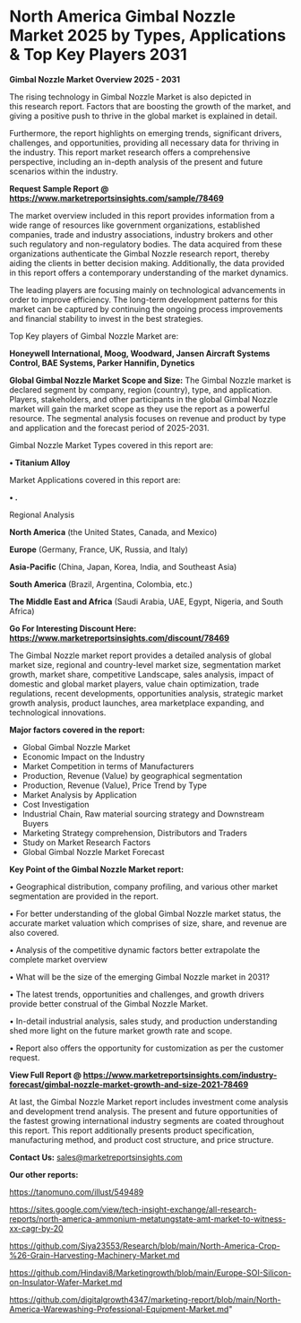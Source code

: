 # North America Gimbal Nozzle Market 2025 by Types, Applications & Top Key Players 2031

<Strong> Gimbal Nozzle Market Overview 2025 - 2031</strong>

The rising technology in Gimbal Nozzle Market is also depicted in this research report. Factors that are boosting the growth of the market, and giving a positive push to thrive in the global market is explained in detail.

Furthermore, the report highlights on emerging trends, significant drivers, challenges, and opportunities, providing all necessary data for thriving in the industry. This report market research offers a comprehensive perspective, including an in-depth analysis of the present and future scenarios within the industry.

<strong>Request Sample Report @ <a href=https://www.marketreportsinsights.com/sample/78469>https://www.marketreportsinsights.com/sample/78469</a></strong>

The market overview included in this report provides information from a wide range of resources like government organizations, established companies, trade and industry associations, industry brokers and other such regulatory and non-regulatory bodies. The data acquired from these organizations authenticate the Gimbal Nozzle research report, thereby aiding the clients in better decision making. Additionally, the data provided in this report offers a contemporary understanding of the market dynamics.

The leading players are focusing mainly on technological advancements in order to improve efficiency. The long-term development patterns for this market can be captured by continuing the ongoing process improvements and financial stability to invest in the best strategies.

Top Key players of Gimbal Nozzle Market are:

<strong>Honeywell International, Moog, Woodward, Jansen Aircraft Systems Control, BAE Systems, Parker Hannifin, Dynetics</strong>

<strong><b>Global Gimbal Nozzle Market Scope and Size:</b></strong>
The Gimbal Nozzle market is declared segment by company, region (country), type, and application. Players, stakeholders, and other participants in the global Gimbal Nozzle market will gain the market scope as they use the report as a powerful resource. The segmental analysis focuses on revenue and product by type and application and the forecast period of 2025-2031.

Gimbal Nozzle Market Types covered in this report are:

<strong>• Titanium Alloy</strong>

Market Applications covered in this report are:

<strong>• .</strong> 

Regional Analysis

<strong>North America</strong> (the United States, Canada, and Mexico)

<strong>Europe</strong> (Germany, France, UK, Russia, and Italy)

<strong>Asia-Pacific</strong> (China, Japan, Korea, India, and Southeast Asia)

<strong>South America</strong> (Brazil, Argentina, Colombia, etc.)

<strong>The Middle East and Africa</strong> (Saudi Arabia, UAE, Egypt, Nigeria, and South Africa)

<strong>Go For Interesting Discount Here: <a href=https://www.marketreportsinsights.com/discount/78469>https://www.marketreportsinsights.com/discount/78469</a></strong>

The Gimbal Nozzle market report provides a detailed analysis of global market size, regional and country-level market size, segmentation market growth, market share, competitive Landscape, sales analysis, impact of domestic and global market players, value chain optimization, trade regulations, recent developments, opportunities analysis, strategic market growth analysis, product launches, area marketplace expanding, and technological innovations.

<strong><b>Major factors covered in the report:</b></strong>
<ul>
  <li>Global Gimbal Nozzle Market </li>
  <li>Economic Impact on the Industry</li>
  <li>Market Competition in terms of Manufacturers</li>
  <li>Production, Revenue (Value) by geographical segmentation</li>
  <li>Production, Revenue (Value), Price Trend by Type</li>
  <li>Market Analysis by Application</li>
  <li>Cost Investigation</li>
  <li>Industrial Chain, Raw material sourcing strategy and Downstream Buyers</li>
  <li>Marketing Strategy comprehension, Distributors and Traders</li>
  <li>Study on Market Research Factors</li>
  <li>Global Gimbal Nozzle Market Forecast</li>
</ul>

<strong><b>Key Point of the Gimbal Nozzle Market report:</b></strong>

• Geographical distribution, company profiling, and various other market segmentation are provided in the report.

• For better understanding of the global Gimbal Nozzle market status, the accurate market valuation which comprises of size, share, and revenue are also covered.

• Analysis of the competitive dynamic factors better extrapolate the complete market overview

• What will be the size of the emerging Gimbal Nozzle market in 2031?

• The latest trends, opportunities and challenges, and growth drivers provide better construal of the Gimbal Nozzle Market.

• In-detail industrial analysis, sales study, and production understanding shed more light on the future market growth rate and scope.

• Report also offers the opportunity for customization as per the customer request.

<strong><b>View Full Report @ <a href=https://www.marketreportsinsights.com/industry-forecast/gimbal-nozzle-market-growth-and-size-2021-78469>https://www.marketreportsinsights.com/industry-forecast/gimbal-nozzle-market-growth-and-size-2021-78469</a></b></strong>


At last, the Gimbal Nozzle Market report includes investment come analysis and development trend analysis. The present and future opportunities of the fastest growing international industry segments are coated throughout this report. This report additionally presents product specification, manufacturing method, and product cost structure, and price structure.

<strong>Contact Us:</strong>
sales@marketreportsinsights.com

<strong>Our other reports:</strong>

<a href=https://tanomuno.com/illust/549489>https://tanomuno.com/illust/549489</a>

<a href=https://sites.google.com/view/tech-insight-exchange/all-research-reports/north-america-ammonium-metatungstate-amt-market-to-witness-xx-cagr-by-20>https://sites.google.com/view/tech-insight-exchange/all-research-reports/north-america-ammonium-metatungstate-amt-market-to-witness-xx-cagr-by-20</a>

<a href=https://github.com/Siya23553/Research/blob/main/North-America-Crop-%26-Grain-Harvesting-Machinery-Market.md>https://github.com/Siya23553/Research/blob/main/North-America-Crop-%26-Grain-Harvesting-Machinery-Market.md</a>

<a href=https://github.com/Hindavi8/Marketingrowth/blob/main/Europe-SOI-Silicon-on-Insulator-Wafer-Market.md>https://github.com/Hindavi8/Marketingrowth/blob/main/Europe-SOI-Silicon-on-Insulator-Wafer-Market.md</a>

<a href=https://github.com/digitalgrowth4347/marketing-report/blob/main/North-America-Warewashing-Professional-Equipment-Market.md>https://github.com/digitalgrowth4347/marketing-report/blob/main/North-America-Warewashing-Professional-Equipment-Market.md</a>"
